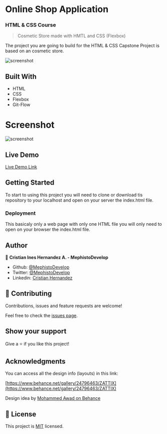 # Online Shop Application

### HTML & CSS Course

> Cosmetic Store  made with HMTL and CSS (Flexbox)

The project you are going to build for the HTML & CSS Capstone Project is based on an cosmetic store.

![screenshot](./)

## Built With

 - HTML
 - CSS
 - Flexbox
 - Git-Flow

# Screenshot

![screenshot](./)

## Live Demo

[Live Demo Link](https://livedemo.com)

## Getting Started

To start to using this project you will need to clone or download tis repository to your localhost and open on your server the index.html file.

### Deployment

This basicaly only a web page with only one HTML file you will only need to open on your browser the index.html file.

## Author

👤 **Cristian Ines Hernandez A. - MephistoDevelop**

- Github: [@MephistoDevelop](https://github.com/MephistoDevelop)
- Twitter: [@MephistoDevelop](https://twitter.com/MephistoDevelop)
- Linkedin: [Cristian Hernandez](https://www.linkedin.com/in/cristian-hernandez1992/)


## 🤝 Contributing

Contributions, issues and feature requests are welcome!

Feel free to check the [issues page](issues/).

## Show your support

Give a ⭐️ if you like this project!

## Acknowledgments

You can access all the design info (layouts) in this link:

[https://www.behance.net/gallery/24796463/ZATTIX](https://www.behance.net/gallery/24796463/ZATTIX)

Design idea by [Mohammed Awad on Behance](https://www.behance.net/M_Awad)

## 📝 License

This project is [MIT](lic.url) licensed.

